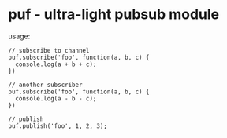 # puf - ultra-light pubsub module

usage:


	// subscribe to channel
	puf.subscribe('foo', function(a, b, c) {
	  console.log(a + b + c);
	})

	// another subscriber
	puf.subscribe('foo', function(a, b, c) {
	  console.log(a - b - c);
	})

	// publish
	puf.publish('foo', 1, 2, 3);